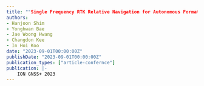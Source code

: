 ```yaml
---
title: ""Single Frequency RTK Relative Navigation for Autonomous Formation Flying Mission of SNUGLITE-III CubeSat""
authors:
- Hanjoon Shim
- Yonghwan Bae
- Jae Woong Hwang
- Changdon Kee
- In Hoi Koo
date: "2023-09-01T00:00:00Z"
publishDate: "2023-09-01T00:00:00Z"
publication_types: ["article-confernce"]
publication: |-
    ION GNSS+ 2023
---
```

